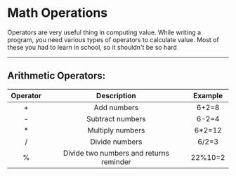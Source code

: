 Math Operations
===================

Operators are very useful thing in computing value. While writing a program, you need various types of operators to calculate value.
Most of these you had to learn in school, so it shouldn't be so hard

----------

Arithmetic Operators:
-------------


| Operator |         Description        |        Example       |
|:------------:|:--------------------------:|:--------------------:|
|     +        | Add numbers |   6+2=8  |
|    -         |      Subtract numbers      | 6-2=4 |
|      *       |      Multiply numbers      |     6*2=12    |
|      /     |      Divide numbers       |     6/2=3   |
|      %     |      Divide two numbers and returns reminder      |     22%10=2  |